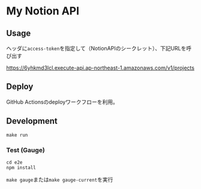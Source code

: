 # My Notion API

## Usage

ヘッダに`access-token`を指定して（NotionAPIのシークレット）、下記URLを呼び出す

https://6yhkmd3lcl.execute-api.ap-northeast-1.amazonaws.com/v1/projects

## Deploy

GitHub Actionsのdeployワークフローを利用。

## Development

```shell
make run
```

### Test (Gauge)

```shell
cd e2e 
npm install
```

`make gauge`または`make gauge-current`を実行
